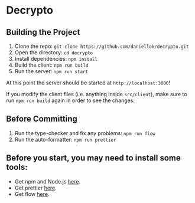 # Decrypto

## Building the Project

1. Clone the repo: `git clone https://github.com/daniellok/decrypto.git`
2. Open the directory: `cd decrypto`
3. Install dependencies: `npm install` 
4. Build the client: `npm run build`
5. Run the server: `npm run start`

At this point the server should be started at `http://localhost:3000`!

If you modify the client files (i.e. anything inside `src/client`), make sure to run `npm run build` again in order to see the changes.

## Before Committing

1. Run the type-checker and fix any problems: `npm run flow`
2. Run the auto-formatter: `npm run prettier`

## Before you start, you may need to install some tools:

* Get npm and Node.js [here](https://nodejs.org/en/).
* Get prettier [here](https://prettier.io).
* Get flow [here](https://flow.org/).
